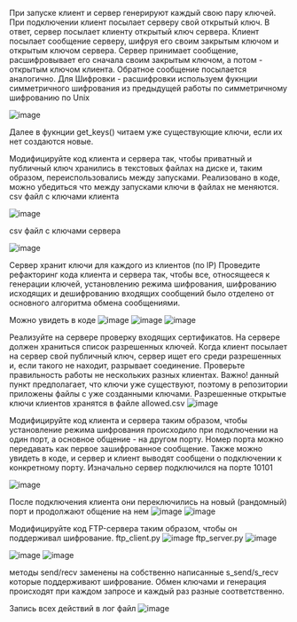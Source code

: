 При запуске клиент и сервер генерируют каждый свою пару ключей. При подключении клиент посылает серверу свой открытый ключ. В ответ, сервер посылает клиенту открытый ключ сервера. Клиент посылает сообщение серверу, шифруя его своим закрытым ключом и открытым ключом сервера. Сервер принимает сообщение, расшифровывает его сначала своим закрытым ключом, а потом - открытым ключом клиента. Обратное сообщение посылается аналогично. Для Шифровки - расшифровки используем фукнции симметричного шифрования из предыдущей работы по симметричному шифрованию по Unix

![image](https://user-images.githubusercontent.com/90052680/146564514-84d5c9b8-429c-447f-9afd-d46629848343.png)


Далее в фукнции get_keys() читаем уже существующие ключи, если их нет создаются новые.

Модифицируйте код клиента и сервера так, чтобы приватный и публичный ключ хранились в текстовых файлах на диске и, таким образом, переиспользовались между запусками. Реализовано в коде, можно убедиться что между запусками ключи в файлах не меняются. csv файл с ключами клиента

![image](https://user-images.githubusercontent.com/90052680/146566241-c989a704-a36e-4437-a423-489e4899560f.png)

csv файл с ключами сервера

![image](https://user-images.githubusercontent.com/90052680/146566174-e7b2091d-33d6-49a1-9c4b-7cecbfceee27.png)

Сервер хранит ключи для каждого из клиентов (по IP) Проведите рефакторинг кода клиента и сервера так, чтобы все, относящееся к генерации ключей, установлению режима шифрования, шифрованию исходящих и дешифрованию входящих сообщений было отделено от основного алгоритма обмена сообщениями.

Можно увидеть в коде
![image](https://user-images.githubusercontent.com/90453727/144818833-de97e3f4-0c14-469c-8fe6-62e8525e33a0.png)
![image](https://user-images.githubusercontent.com/90453727/144818859-1947d50f-b14d-4d8f-8b3a-917938470f22.png)
![image](https://user-images.githubusercontent.com/90453727/144818911-299d951c-a804-4e4d-9e36-13455917955c.png)


Реализуйте на сервере проверку входящих сертификатов. На сервере должен храниться список разрешенных ключей. Когда клиент посылает на сервер свой публичный ключ, сервер ищет его среди разрешенных и, если такого не находит, разрывает соединение. Проверьте правильность работы не нескольких разных клиентах. Важно! данный пункт предполагает, что ключи уже существуют, поэтому в репозитории приложены файлы с уже созданными ключами. Разрешенные открытые ключи клиентов хранятся в файле allowed.csv
![image](https://user-images.githubusercontent.com/90453727/144818954-0e164751-725a-4f8d-8bb0-c55b43877bd7.png)


Модифицируйте код клиента и сервера таким образом, чтобы установление режима шифрования происходило при подключении на один порт, а основное общение - на другом порту. Номер порта можно передавать как первое зашифрованное сообщение. Также можно увидеть в коде, и сервер и клиент выводят сообщени о подключении к конкретному порту. Изначально сервер подключился на порте 10101

![image](https://user-images.githubusercontent.com/90453727/144819041-9e1cc893-059d-48ea-b517-ac8dd3513d90.png)


После подключения клиента они переключились на новый (рандомный) порт и продолжают общение на нем
![image](https://user-images.githubusercontent.com/90453727/144819072-93306ee1-fe60-43c4-8790-a84737799a63.png)
![image](https://user-images.githubusercontent.com/90453727/144819149-f0ff662b-31c0-4ce0-b127-a7483aca2050.png)


Модифицируйте код FTP-сервера таким образом, чтобы он поддерживал шифрование.
ftp_client.py
![image](https://user-images.githubusercontent.com/90453727/144820044-1caef197-9ab6-4635-8388-3ed1c5c4e8da.png)
ftp_server.py
![image](https://user-images.githubusercontent.com/90453727/144820116-6a1f0dc1-d147-4972-b78c-f2d49c0e377c.png)


![image](https://user-images.githubusercontent.com/90453727/144819732-b8614a92-170f-4ffa-8930-cd8bf786b828.png)
![image](https://user-images.githubusercontent.com/90453727/144819810-6d237633-fd0a-4e84-a132-1f1b3538f92c.png)


методы send/recv заменены на собственно написанные s_send/s_recv которые поддерживают шифрование. Обмен ключами и генерация происходят при каждом запросе и каждый раз разные соответственно.

Запись всех действий в лог файл
![image](https://user-images.githubusercontent.com/90453727/144820402-eff78717-d24d-434d-9860-56e8c715fc24.png)

